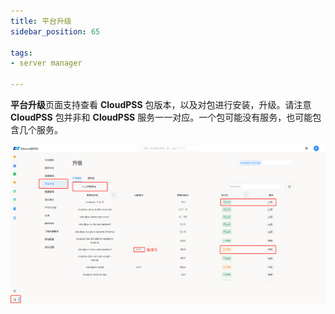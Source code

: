 ```yaml
---
title: 平台升级
sidebar_position: 65

tags: 
- server manager

---
```


**平台升级**页面支持查看 **CloudPSS** 包版本，以及对包进行安装，升级。请注意 **CloudPSS** 包并非和 **CloudPSS** 服务一一对应。一个包可能没有服务，也可能包含几个服务。


![平台升级](./平台升级.png "平台升级")